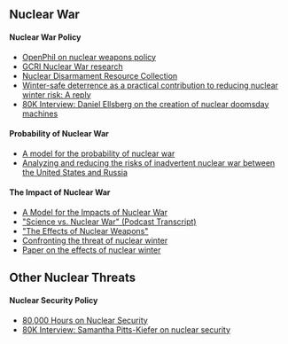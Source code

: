 <!-- TITLE: Improving Nuclear Security -->
<!-- SUBTITLE: Reducing the Threat of Nuclear Catastrophe -->

## Nuclear War

#### Nuclear War Policy
* [OpenPhil on nuclear weapons policy](https://www.openphilanthropy.org/research/cause-reports/nuclear-weapons-policy)
* [GCRI Nuclear War research](http://gcrinstitute.org/nuclear/)
* [Nuclear Disarmament Resource Collection](https://www.nti.org/analysis/reports/nuclear-disarmament/)
* [Winter-safe deterrence as a practical contribution to reducing nuclear winter risk: A reply](http://sethbaum.com/ac/2015_DeterrenceReply.html)
* [80K Interview: Daniel Ellsberg on the creation of nuclear doomsday machines](https://80000hours.org/podcast/episodes/daniel-ellsberg-doomsday-machines/)

#### Probability of Nuclear War
* [A model for the probability of nuclear war](https://drive.google.com/file/d/1FXnF6LWCa-PiDoveZhcDoMuJVHMGHkTP/view)
* [Analyzing and reducing the risks of inadvertent nuclear war between the United States and Russia](http://sethbaum.com/ac/2013_NuclearWar.html)

#### The Impact of Nuclear War
* [A Model for the Impacts of Nuclear War](https://papers.ssrn.com/sol3/papers.cfm?abstract_id=3155983)
* ["Science vs. Nuclear War" (Podcast Transcript)](https://docs.google.com/document/d/100ndnjBpiJvkVhVKVdAeQ2v3X2qWYrdtT3X296OuU4c/edit)
* ["The Effects of Nuclear Weapons"](https://www.fourmilab.ch/etexts/www/effects/)
* [Confronting the threat of nuclear winter](http://sethbaum.com/ac/2015_Winter.html)
* [Paper on the effects of nuclear winter](http://climate.envsci.rutgers.edu/pdf/WiresClimateChangeNW.pdf)

## Other Nuclear Threats
#### Nuclear Security Policy
* [80,000 Hours on Nuclear Security](https://80000hours.org/problem-profiles/nuclear-security/)
* [80K Interview: Samantha Pitts-Kiefer on nuclear security](https://80000hours.org/podcast/episodes/samantha-pk-nuclear-security/)
